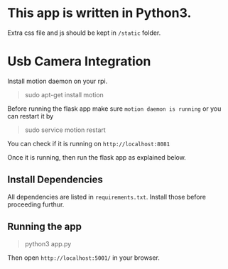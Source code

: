# This app is written in Python3.<br>

Extra css file and js should be kept in `/static` folder.<br>

# Usb Camera Integration
Install motion daemon on your rpi.
>sudo apt-get install motion

Before running the flask app make sure `motion daemon is running` or you can restart it by
>sudo service motion restart

You can check if it is running on `http://localhost:8081`

Once it is running, then run the flask app as explained below.

## Install Dependencies
All dependencies are listed in `requirements.txt`. Install those before proceeding furthur.<br>

## Running the app

> python3 app.py

Then open `http://localhost:5001/` in your browser.
